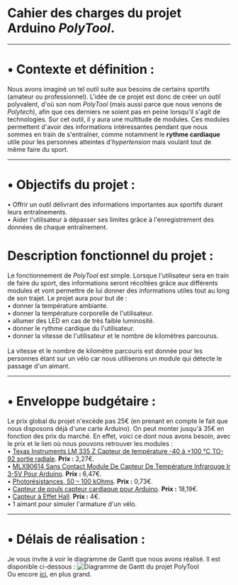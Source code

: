 <h1>Cahier des charges du projet Arduino <em>PolyTool</em>.</h1>

<hr>
<h1>• Contexte et définition :</h1>
Nous avons imaginé un tel outil suite aux besoins de certains sportifs (amateur ou professionnel). L'idée de ce projet est donc de créer un outil polyvalent, d'où son nom <em>PolyTool</em> (mais aussi parce que nous venons de <em>Polytech</em>), afin que ces derniers ne soient pas en peine lorsqu'il s'agit de technologies. Sur cet outil, il y aura une multitude de modules. Ces modules permettent d'avoir des informations intéressantes pendant que nous sommes en train de s'entraîner, comme notamment le <strong>rythme cardiaque</strong> utile pour les personnes atteintes d'<em>hypertension</em> mais voulant tout de même faire du sport.

<hr>
<h1>• Objectifs du projet :</h1>
• Offrir un outil délivrant des informations importantes aux sportifs durant leurs entraînements.
<br>
• Aider l'utilisateur à dépasser ses limites grâce à l'enregistrement des données de chaque entraînement. 
<h1>Description fonctionnel du projet :</h1>
Le fonctionnement de <em>PolyTool</em> est simple. Lorsque l'utilisateur sera en train de faire du sport, des informations seront récoltées grâce aux différents modules et vont permettre de lui donner des informations utiles tout au long de son trajet.
Le projet aura pour but de :
<br>
• donner la température ambiante.
<br>
• donner la température corporelle de l'utilisateur.
<br>
• allumer des LED en cas de très faible luminosité.
<br>
• donner le rythme cardique du l'utilisateur.
<br>
• donner la vitesse de l'utilisateur et le nombre de kilomètres parcourus.
<br>
<br>
La vitesse et le nombre de kilomètre parcouris est donnée pour les personnes étant sur un vélo car nous utiliserons un module qui détecte le passage d'un aimant.

<hr>
<h1>• Enveloppe budgétaire :</h1>
Le prix global du projet n'excède pas 25€ (en prenant en compte le fait que nous disposons déjà d'une carte Arduino). On peut monter jusqu'à 35€ en fonction des prix du marché.
En effet, voici ce dont nous avons besoin, avec le prix et le lien où nous pouvons retrouver les modules :
<br>
  • <a href="https://www.conrad.fr/p/texas-instruments-lm-335-z-capteur-de-temperature-40-a-100-c-to-92-sortie-radiale-176656">Texas Instruments LM 335 Z Capteur de température -40 à +100 °C TO-92 sortie radiale</a>.
  <strong>Prix :</strong> 2,27€.
<br>
  • <a href="https://www.amazon.fr/MLX90614-Contact-Capteur-Temp%C3%A9rature-Infrarouge/dp/B0752D444T/">MLX90614 Sans Contact Module De Capteur De Température Infrarouge Ir 3-5V Pour Arduino</a>.
  <strong>Prix :</strong> 6,47€.
<br>
  • <a href="https://www.amazon.fr/Sodial-20x-Photorésistances-50-100-kOhms/dp/B00HUHC9D2/">Photorésistances, 50 – 100 kOhms</a>.
  <strong>Prix :</strong> 0,73€.
<br>
  • <a href="https://www.amazon.fr/Capteur-pouls-capteur-cardiaque-Arduino/dp/B01DKET4LS">Capteur de pouls capteur cardiaque pour Arduino</a>.
  <strong>Prix :</strong> 18,19€.
<br>
  • <a href="https://www.amazon.fr/Daorier-magn%C3%A9tique-lin%C3%A9aire-Capteur-Arduino/dp/B06WWHZ4C6/">Capteur à Effet Hall</a>.
  <strong>Prix :</strong> 4€.
<br>
  • 1 aimant pour simuler l'armature d'un vélo.
  
<hr>
<h1>• Délais de réalisation :</h1>
Je vous invite à voir le diagramme de Gantt que nous avons réalisé. Il est disponible ci-dessous :
<img src="https://raw.githubusercontent.com/PolyTool/PolyTool/master/Ressources/Diagramme%20de%20Gantt.png" alt="Diagramme de Gantt du projet PolyTool"/>
<br>
Ou encore <a href="https://raw.githubusercontent.com/PolyTool/PolyTool/master/Ressources/Diagramme%20de%20Gantt.png">ici</a>, en plus grand.
